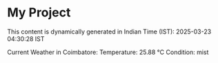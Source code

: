 # My Project

This content is dynamically generated in Indian Time (IST): 2025-03-23 04:30:28 IST


Current Weather in Coimbatore:
Temperature: 25.88 °C
Condition: mist
